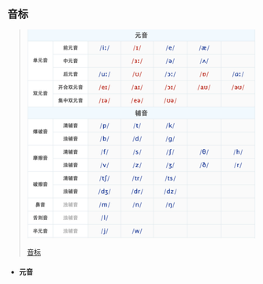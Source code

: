 ## 音标

> <img src="img/image-20220704235519394.png" alt="image-20220704235519394" style="zoom:80%;" />
>
> [音标](https://en-yinbiao.xiao84.com )

- #### **元音**

  > 